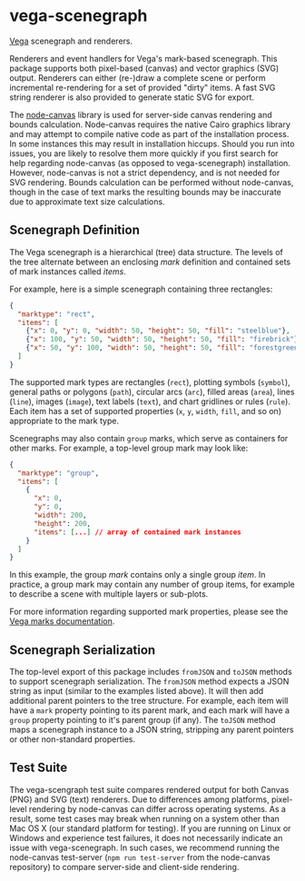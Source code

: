 # vega-scenegraph

[Vega](https://github.com/vega/vega) scenegraph and renderers.

Renderers and event handlers for Vega's mark-based scenegraph. This package supports both pixel-based (canvas) and vector graphics (SVG) output. Renderers can either (re-)draw a complete scene or perform incremental re-rendering for a set of provided "dirty" items. A fast SVG string renderer is also provided to generate static SVG for export.

The [node-canvas](https://github.com/Automattic/node-canvas) library is used for server-side canvas rendering and bounds calculation. Node-canvas requires the native Cairo graphics library and may attempt to compile native code as part of the installation process. In some instances this may result in installation hiccups. Should you run into issues, you are likely to resolve them more quickly if you first search for help regarding node-canvas (as opposed to vega-scenegraph) installation. However, node-canvas is not a strict dependency, and is not needed for SVG rendering. Bounds calculation can be performed without node-canvas, though in the case of text marks the resulting bounds may be inaccurate due to approximate text size calculations.

## Scenegraph Definition

The Vega scenegraph is a hierarchical (tree) data structure. The levels of the tree alternate between an enclosing *mark* definition and contained sets of mark instances called *items*.

For example, here is a simple scenegraph containing three rectangles:

```json
{
  "marktype": "rect",
  "items": [
    {"x": 0, "y": 0, "width": 50, "height": 50, "fill": "steelblue"},
    {"x": 100, "y": 50, "width": 50, "height": 50, "fill": "firebrick"},
    {"x": 50, "y": 100, "width": 50, "height": 50, "fill": "forestgreen"}
  ]
}
```

The supported mark types are rectangles (`rect`), plotting symbols (`symbol`), general paths or polygons (`path`), circular arcs (`arc`), filled areas (`area`), lines (`line`), images (`image`), text labels (`text`), and chart gridlines or rules (`rule`). Each item has a set of supported properties (`x`, `y`, `width`, `fill`, and so on) appropriate to the mark type.

Scenegraphs may also contain `group` marks, which serve as containers for other marks. For example, a top-level group mark may look like:

```json
{
  "marktype": "group",
  "items": [
    {
      "x": 0,
      "y": 0,
      "width": 200,
      "height": 200,
      "items": [...] // array of contained mark instances
    }
  ]
}
```

In this example, the group *mark* contains only a single group *item*. In practice, a group mark may contain any number of group items, for example to describe a scene with multiple layers or sub-plots.

For more information regarding supported mark properties, please see the [Vega marks documentation](https://vega.github.io/vega/docs/marks/).

## Scenegraph Serialization

The top-level export of this package includes `fromJSON` and `toJSON` methods to support scenegraph serialization. The `fromJSON` method expects a JSON string as input (similar to the examples listed above). It will then add additional parent pointers to the tree structure. For example, each item will have a `mark` property pointing to its parent mark, and each mark will have a `group` property pointing to it's parent group (if any). The `toJSON` method maps a scenegraph instance to a JSON string, stripping any parent pointers or other non-standard properties.

## Test Suite

The vega-scengraph test suite compares rendered output for both Canvas (PNG) and SVG (text) renderers. Due to differences among platforms, pixel-level rendering by node-canvas can differ across operating systems. As a result, some test cases may break when running on a system other than Mac OS X (our standard platform for testing). If you are running on Linux or Windows and experience test failures, it does not necessarily indicate an issue with vega-scenegraph. In such cases, we recommend running the node-canvas test-server (`npm run test-server` from the node-canvas repository) to compare server-side and client-side rendering.
